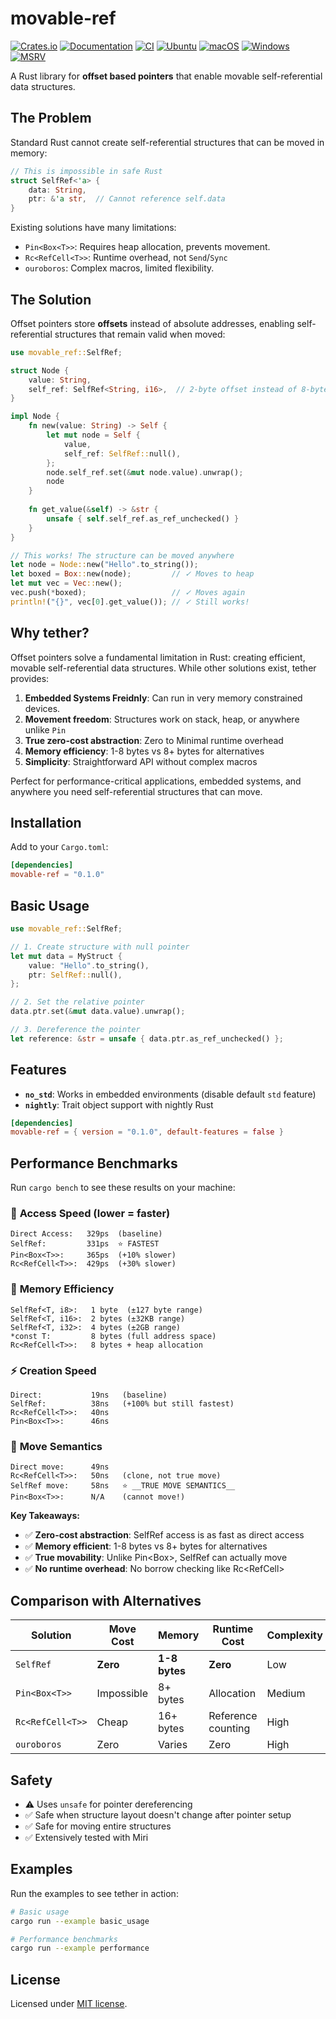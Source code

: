 # movable-ref

[![Crates.io](https://img.shields.io/crates/v/movable-ref.svg)](https://crates.io/crates/movable-ref)
[![Documentation](https://docs.rs/movable-ref/badge.svg)](https://docs.rs/movable-ref)
[![CI](https://github.com/engali94/movable-ref/workflows/CI/badge.svg)](https://github.com/engali94/movable-ref/actions)
[![Ubuntu](https://img.shields.io/github/actions/workflow/status/engali94/movable-ref/ci.yml?branch=main&label=Ubuntu&logo=ubuntu)](https://github.com/engali94/movable-ref/actions)
[![macOS](https://img.shields.io/github/actions/workflow/status/engali94/movable-ref/ci.yml?branch=main&label=macOS&logo=apple)](https://github.com/engali94/movable-ref/actions)
[![Windows](https://img.shields.io/github/actions/workflow/status/engali94/movable-ref/ci.yml?branch=main&label=Windows&logo=windows)](https://github.com/engali94/movable-ref/actions)
[![MSRV](https://img.shields.io/badge/MSRV-1.70+-blue.svg)](https://github.com/engali94/movable-ref/actions)

A Rust library for **offset based pointers** that enable movable self-referential data structures.


## The Problem

Standard Rust cannot create self-referential structures that can be moved in memory:

```rust
// This is impossible in safe Rust
struct SelfRef<'a> {
    data: String,
    ptr: &'a str,  // Cannot reference self.data
}
```

Existing solutions have many limitations:
- `Pin<Box<T>>`: Requires heap allocation, prevents movement.
- `Rc<RefCell<T>>`: Runtime overhead, not `Send`/`Sync`
- `ouroboros`: Complex macros, limited flexibility.

## The Solution

Offset pointers store **offsets** instead of absolute addresses, enabling self-referential structures that remain valid when moved:

```rust
use movable_ref::SelfRef;

struct Node {
    value: String,
    self_ref: SelfRef<String, i16>,  // 2-byte offset instead of 8-byte pointer
}

impl Node {
    fn new(value: String) -> Self {
        let mut node = Self {
            value,
            self_ref: SelfRef::null(),
        };
        node.self_ref.set(&mut node.value).unwrap();
        node
    }
    
    fn get_value(&self) -> &str {
        unsafe { self.self_ref.as_ref_unchecked() }
    }
}

// This works! The structure can be moved anywhere
let node = Node::new("Hello".to_string());
let boxed = Box::new(node);         // ✓ Moves to heap
let mut vec = Vec::new();
vec.push(*boxed);                   // ✓ Moves again
println!("{}", vec[0].get_value()); // ✓ Still works!
```

## Why tether?

Offset pointers solve a fundamental limitation in Rust: creating efficient, movable self-referential data structures. While other solutions exist, tether provides:

1. **Embedded Systems Freidnly**: Can run in very memory constrained devices. 
2. **Movement freedom**: Structures work on stack, heap, or anywhere unlike `Pin`
3. **True zero-cost abstraction**: Zero to Minimal runtime overhead
4. **Memory efficiency**: 1-8 bytes vs 8+ bytes for alternatives  
5. **Simplicity**: Straightforward API without complex macros

Perfect for performance-critical applications, embedded systems, and anywhere you need self-referential structures that can move.

## Installation

Add to your `Cargo.toml`:

```toml
[dependencies]
movable-ref = "0.1.0"
```

## Basic Usage

```rust
use movable_ref::SelfRef;

// 1. Create structure with null pointer
let mut data = MyStruct {
    value: "Hello".to_string(),
    ptr: SelfRef::null(),
};

// 2. Set the relative pointer
data.ptr.set(&mut data.value).unwrap();

// 3. Dereference the pointer
let reference: &str = unsafe { data.ptr.as_ref_unchecked() };
```

## Features

- **`no_std`**: Works in embedded environments (disable default `std` feature)
- **`nightly`**: Trait object support with nightly Rust

```toml
[dependencies]
movable-ref = { version = "0.1.0", default-features = false }
```
## Performance Benchmarks

Run `cargo bench` to see these results on your machine:

### 🚀 **Access Speed** (lower = faster)
```
Direct Access:   329ps  (baseline)
SelfRef:         331ps  ⭐ FASTEST
Pin<Box<T>>:     365ps  (+10% slower)
Rc<RefCell<T>>:  429ps  (+30% slower)
```

### 💾 **Memory Efficiency**
```
SelfRef<T, i8>:   1 byte  (±127 byte range)
SelfRef<T, i16>:  2 bytes (±32KB range)  
SelfRef<T, i32>:  4 bytes (±2GB range)
*const T:         8 bytes (full address space)
Rc<RefCell<T>>:   8 bytes + heap allocation
```

### ⚡ **Creation Speed**
```
Direct:           19ns   (baseline)
SelfRef:          38ns   (+100% but still fastest)
Rc<RefCell<T>>:   40ns   
Pin<Box<T>>:      46ns   
```

### 🔄 **Move Semantics**
```
Direct move:      49ns   
Rc<RefCell<T>>:   50ns   (clone, not true move)
SelfRef move:     58ns   ⭐ __TRUE MOVE SEMANTICS__
Pin<Box<T>>:      N/A    (cannot move!)
```

**Key Takeaways:**
- ✅ **Zero-cost abstraction**: SelfRef access is as fast as direct access
- ✅ **Memory efficient**: 1-8 bytes vs 8+ bytes for alternatives
- ✅ **True movability**: Unlike Pin<Box<T>>, SelfRef can actually move
- ✅ **No runtime overhead**: No borrow checking like Rc<RefCell<T>>


## Comparison with Alternatives

| Solution | Move Cost | Memory | Runtime Cost | Complexity |
|----------|-----------|---------|--------------|------------|
| `SelfRef` | **Zero** | **1-8 bytes** | **Zero** | Low |
| `Pin<Box<T>>` | Impossible | 8+ bytes | Allocation | Medium |
| `Rc<RefCell<T>>` | Cheap | 16+ bytes | Reference counting | High |
| `ouroboros` | Zero | Varies | Zero | High |

## Safety

- ⚠️ Uses `unsafe` for pointer dereferencing
- ✅ Safe when structure layout doesn't change after pointer setup
- ✅ Safe for moving entire structures
- ✅ Extensively tested with Miri

## Examples

Run the examples to see tether in action:

```bash
# Basic usage
cargo run --example basic_usage

# Performance benchmarks
cargo run --example performance
```

## License

Licensed under [MIT license](LICENSE-MIT).
